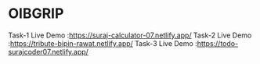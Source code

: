 # OIBGRIP
Task-1 Live Demo :https://suraj-calculator-07.netlify.app/
Task-2 Live Demo :https://tribute-bipin-rawat.netlify.app/
Task-3 Live Demo :https://todo-surajcoder07.netlify.app/
